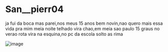 # San__pierr04
ja fui da boca mas parei,nos meus 15 anos bem novin,nao quero mais essa vida pra mim  meia noite telhado vira chao,em meia sao paulo 15 graus no verao rota vira na esquina,no pc da escola solto as rima 


![image](https://user-images.githubusercontent.com/125272727/218464318-51e7250f-af34-491f-8212-8a57ba1f860a.png)

